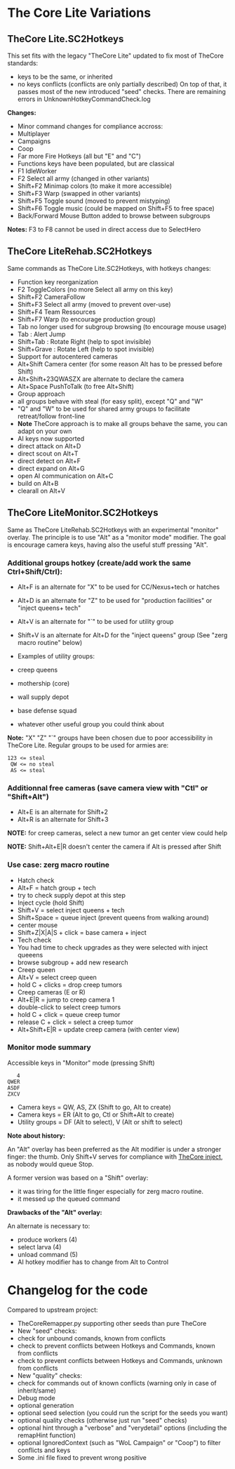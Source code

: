 The Core Lite Variations
========================

TheCore Lite.SC2Hotkeys
-----------------------

This set fits with the legacy "TheCore Lite" updated to fix most of TheCore standards:
* keys to be the same, or inherited
* no keys conflicts (conflicts are only partially described)
On top of that, it passes most of the new introduced "seed" checks.
There are remaining errors in UnknownHotkeyCommandCheck.log

**Changes:**
* Minor command changes for compliance accross:
 * Multiplayer
 * Campaigns
 * Coop
* Far more Fire Hotkeys (all but "E" and "C")
* Functions keys have been populated, but are classical
 * F1 IdleWorker
 * F2 Select all army (changed in other variants)
 * Shift+F2 Minimap colors (to make it more accessible)
 * Shift+F3 Warp (swapped in other variants)
 * Shift+F5 Toggle sound (moved to prevent mistyping)
 * Shift+F6 Toggle music (could be mapped on Shift+F5 to free space)
* Back/Forward Mouse Button added to browse between subgroups

**Notes:** F3 to F8 cannot be used in direct access due to SelectHero

TheCore LiteRehab.SC2Hotkeys
----------------------------

Same commands as TheCore Lite.SC2Hotkeys, with hotkeys changes:
* Function key reorganization
 * F2 ToggleColors (no more Select all army on this key)
 * Shift+F2 CameraFollow
 * Shift+F3 Select all army (moved to prevent over-use)
 * Shift+F4 Team Ressources
 * Shift+F7 Warp (to encourage production group)
* Tab no longer used for subgroup browsing (to encourage mouse usage)
 * Tab : Alert Jump
 * Shift+Tab : Rotate Right (help to spot invisible)
 * Shift+Grave : Rotate Left (help to spot invisible)
* Support for autocentered cameras
 * Alt+Shift Camera center (for some reason Alt has to be pressed before Shift)
 * Alt+Shift+23QWASZX are alternate to declare the camera
 * Alt+Space PushToTalk (to free Alt+Shift)
* Group approach
 * all groups behave with steal (for easy split), except "Q" and "W"
 * "Q" and "W" to be used for shared army groups to facilitate retreat/follow front-line
 * **Note** TheCore approach is to make all groups behave the same, you can adapt on your own
* AI keys now supported
 * direct attack on Alt+D
 * direct scout on Alt+T
 * direct detect on Alt+F
 * direct expand on Alt+G
 * open AI communication on Alt+C
 * build on Alt+B
 * clearall on Alt+V

TheCore LiteMonitor.SC2Hotkeys
--------------------------------

Same as TheCore LiteRehab.SC2Hotkeys with an experimental "monitor" overlay.
The principle is to use "Alt" as a "monitor mode" modifier.
The goal is encourage camera keys, having also the useful stuff pressing "Alt".

### Additional groups hotkey (create/add work the same Ctrl+Shift/Ctrl):
* Alt+F is an alternate for "X" to be used for CC/Nexus+tech or hatches
* Alt+D is an alternate for "Z" to be used for "production facilities" or "inject queens+ tech"
* Alt+V is an alternate for "`" to be used for utility group

* Shift+V is an alternate for Alt+D for the "inject queens" group (See "zerg macro routine" below)
* Examples of utility groups:
 * creep queens
 * mothership (core)
 * wall supply depot
 * base defense squad
 * whatever other useful group you could think about

**Note:** "X" "Z" "`" groups have been chosen due to poor accessibility in TheCore Lite.
Regular groups to be used for armies are:
```
123 <= steal
 QW <= no steal
 AS <= steal
```

### Additionnal free cameras (save camera view with "Ctl" or "Shift+Alt")
* Alt+E is an alternate for Shift+2
* Alt+R is an alternate for Shift+3

**NOTE:** for creep cameras, select a new tumor an get center view could help

**NOTE:** Shift+Alt+E|R doesn't center the camera if Alt is pressed after Shift

### Use case: zerg macro routine
* Hatch check
 * Alt+F = hatch group + tech 
 * try to check supply depot at this step
* Inject cycle (hold Shift)
 * Shift+V = select inject queens + tech
 * Shift+Space = queue inject (prevent queens from walking around)
 * center mouse
 * Shift+Z|X|A|S + click = base camera + inject
* Tech check
 * You had time to check upgrades as they were selected with inject queeens
 * browse subgroup + add new research 
* Creep queen
 * Alt+V = select creep queen
 * hold C + clicks = drop creep tumors
* Creep cameras (E or R)
 * Alt+E|R = jump to creep camera 1
 * double-click to select creep tumors
 * hold C + click = queue creep tumor
 * release C + click = select a creep tumor
 * Alt+Shift+E|R = update creep camera (with center view)

### Monitor mode summary
Accessible keys in "Monitor" mode (pressing Shift)
```
   4
QWER
ASDF
ZXCV
```
* Camera keys = QW, AS, ZX (Shift to go, Alt to create)
* Camera keys = ER (Alt to go, Ctl or Shift+Alt to create)
* Utility groups = DF (Alt to select), V (Alt or shift to select)

**Note about history:**

An "Alt" overlay has been preferred as the Alt modifier is under a stronger finger: the thumb.
Only Shift+V serves for compliance with [TheCore inject](http://wiki.teamliquid.net/starcraft2/Spawn_Larva_%28Legacy_of_the_Void%29#The_Core_Method), as nobody would queue Stop.

A former version was based on a "Shift" overlay:
* it was tiring for the little finger especially for zerg macro routine.
* it messed up the queued command

**Drawbacks of the "Alt" overlay:**

An alternate is necessary to:
* produce workers (4)
* select larva (4)
* unload command (5)
* AI hotkey modifier has to change from Alt to Control

Changelog for the code
======================

Compared to upstream project:
* TheCoreRemapper.py supporting other seeds than pure TheCore
* New "seed" checks:
 * check for unbound comands, known from conflicts
 * check to prevent conflicts between Hotkeys and Commands, known from conflicts
 * check to prevent conflicts between Hotkeys and Commands, unknown from conflicts
* New "quality" checks:
 * check for commands out of known conflicts (warning only in case of inherit/same)
* Debug mode
 * optional generation
 * optional seed selection (you could run the script for the seeds you want)
 * optional quality checks (otherwise just run "seed" checks)
 * optional hint through a "verbose" and "verydetail" options (including the remapHint function)
 * optional IgnoredContext (such as "WoL Campaign" or "Coop") to filter conflicts and keys
* Some .ini file fixed to prevent wrong positive
